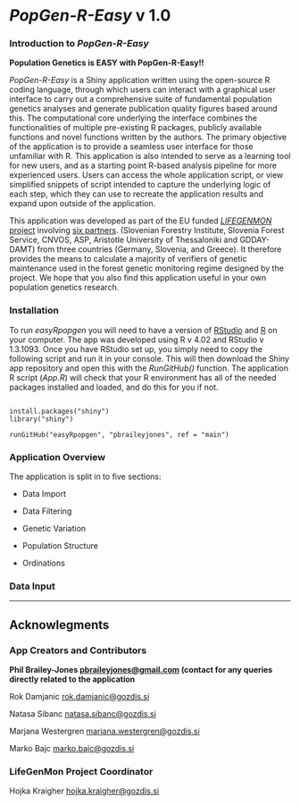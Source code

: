 # ***PopGen-R-Easy* v 1.0**

### **Introduction to *PopGen-R-Easy***

**Population Genetics is EASY with PopGen-R-Easy!!**

*PopGen-R-Easy* is a Shiny application written using the open-source R coding language, through which users can interact with a graphical user interface to carry out a comprehensive suite of fundamental population genetics analyses and generate publication quality figures based around this. The computational core underlying the interface combines the functionalities of multiple pre-existing R packages, publicly available functions and novel functions written by the authors. The primary objective of the application is to provide a seamless user interface for those unfamiliar with R. This application is also intended to serve as a learning tool for new users, and as a starting point R-based analysis pipeline for more experienced users. Users can access  the whole application script, or view simplified snippets of script intended to capture the underlying logic of each step, which they can use to recreate the application results and expand upon outside of the application.

This application was developed as part of the EU funded [*LIFEGENMON* project](http://www.lifegenmon.si/) involving [six partners](http://www.lifegenmon.si/partnerspeople/). (Slovenian Forestry Institute, Slovenia Forest Service, CNVOS, ASP, Aristotle University of Thessaloniki and GDDAY-DAMT) from three countries (Germany, Slovenia, and Greece). It therefore provides the means to calculate a majority of verifiers of genetic maintenance used in the forest genetic monitoring regime designed by the project. We hope that you also find this application useful in your own population genetics research.

### **Installation**

To run *easyRpopgen* you will need to have a version of [RStudio](https://rstudio.com/products/rstudio/download/#download) and [R](https://cran.r-project.org/src/base/R-4/) on your computer. The app was developed using R v 4.02 and RStudio v 1.3.1093. Once you have RStudio set up, you simply need to copy the following script and run it in your console. This will then download the Shiny app repository and open this with the *RunGitHub()* function. The application R script (*App.R*) will check that your R environment has all of the needed packages installed and loaded, and do this for you if not.

```{r, eval = FALSE}

install.packages("shiny")
library("shiny")

runGitHub("easyRpopgen", "pbraileyjones", ref = "main")

```

### **Application Overview**

The application is split in to five sections:

- Data Import

- Data Filtering

- Genetic Variation

- Population Structure

- Ordinations

### **Data Input**

---

## **Acknowlegments**

### **App Creators and Contributors** 

**Phil Brailey-Jones pbraileyjones@gmail.com (contact for any queries directly related to the application**

Rok Damjanic rok.damjanic@gozdis.si

Natasa Sibanc natasa.sibanc@gozdis.si

Marjana Westergren marjana.westergren@gozdis.si

Marko Bajc marko.bajc@gozdis.si

### **LifeGenMon Project Coordinator**

Hojka Kraigher hojka.kraigher@gozdis.si 
